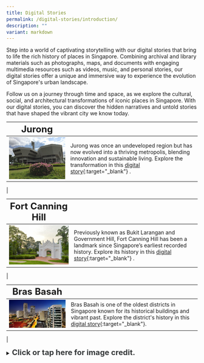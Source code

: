 ```yaml
---
title: Digital Stories
permalink: /digital-stories/introduction/
description: ""
variant: markdown
---
```

Step into a world of captivating storytelling with our digital stories that bring to life the rich history of places in Singapore. Combining archival and library materials such as photographs, maps, and documents with engaging multimedia resources such as videos, music, and personal stories, our digital stories offer a unique and immersive way to experience the evolution of Singapore's urban landscape.

Follow us on a journey through time and space, as we explore the cultural, social, and architectural transformations of iconic places in Singapore. With our digital stories, you can discover the hidden narratives and untold stories that have shaped the vibrant city we know today.

| **<font size="5">Jurong</font>** |  | 
| -------- | -------- | 
| [<img src="/images/Jurongdigital/jtc_building_1.jpg" alt="singapore-revisualised-virtual-showcase" style="width:500px;">](/digital-stories/jurong/intro/)   | Jurong was once an undeveloped region but has now evolved into a thriving metropolis, blending innovation and sustainable living. Explore the transformation in this [digital story](/digital-stories/jurong/intro/){:target="_blank"} .
|

| **<font size="5">Fort Canning Hill</font>** |  | 
| -------- | -------- | 
| [<img src="/images/fc-cemetery-4.jpg" alt="singapore-revisualised-virtual-showcase" style="width:500px;">](/digital-stories/fort-canning-hill/intro/)   | Previously known as Bukit Larangan and Government Hill, Fort Canning Hill has been a landmark since Singapore’s earliest recorded history. Explore its history in this [digital story](/digital-stories/fort-canning-hill/intro/){:target="_blank"} .
|

| **<font size="5">Bras Basah</font>** |  | 
| -------- | -------- | 
| [<img src="/images/landing-virtual-showcase-1.jpg" alt="singapore-revisualised-virtual-showcase" style="width:500px;">](/digital-stories/bras-basah/bb-intro/)   | Bras Basah is one of the oldest districts in Singapore known for its historical buildings and vibrant past. Explore the district's history in this [digital story](/digital-stories/bras-basah/bb-intro/){:target="_blank"}.
|

<details>
<summary><span style="font-weight: 700; font-size: 20px; font-style: normal; color:#353839">Click or tap here for image credit.</span></summary>
<br>	
<span style="font-weight: 400; font-size: 20px; font-style: normal; color:#778899">1. Jurong Town Corporation Building photo by Smuconlaw via Wikicommons [CC BY-SA 4.0]
<br>2. Fort Canning Hill photo by Photo by Francisco Anzola via Flickr
<br>3. Bras Basah photo Erwin Soo [CC BY-SA 2.0]
</span>
	
</details>